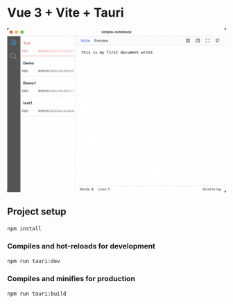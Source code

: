 # Vue 3 + Vite + Tauri
![example](./images/example.png)

## Project setup
```
npm install
```

### Compiles and hot-reloads for development
```
npm run tauri:dev
```

### Compiles and minifies for production
```
npm run tauri:build
```
